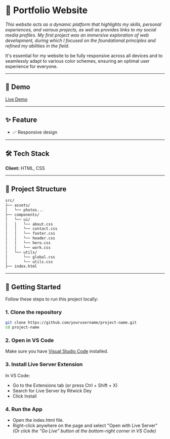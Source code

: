 # 🚀 Portfolio Website

_This website acts as a dynamic platform that highlights my skills, personal experiences, and various projects, as well as provides links to my social media profiles. My first project was an immersive exploration of web development, during which I focused on the foundational principles and refined my abilities in the field._

It's essential for my website to be fully responsive across all devices and to seamlessly adapt to various color schemes, ensuring an optimal user experience for everyone.

---

## 📸 Demo

[Live Demo](https://my-profile-azure-seven.vercel.app/)  

---

## ✨ Feature

- ✅ Responsive design

---

## 🛠 Tech Stack

**Client:** HTML, CSS  

---

## 📂 Project Structure

```bash
src/
├── assets/
│   └── photos...
├── components/
│   └── ui/
│   │   └── about.css
│   │   └── contact.css
│   │   └── footer.css
│   │   └── header.css
│   │   └── hero.css
│   │   └── work.css
│   └── utils/
│       └── global.css
│       └── utils.css 
├── index.html
```

---

## 🚀 Getting Started
Follow these steps to run this project locally:

### 1. Clone the repository
```bash
git clone https://github.com/yourusername/project-name.git
cd project-name
```

### 2. Open in VS Code
Make sure you have [Visual Studio Code](https://code.visualstudio.com/download) installed.

### 3. Install Live Server Extension
In VS Code:

- Go to the Extensions tab (or press Ctrl + Shift + X)
- Search for Live Server by Ritwick Dey
- Click Install

### 4. Run the App
   
- Open the index.html file.
- Right-click anywhere on the page and select "Open with Live Server"
  _(Or click the “Go Live” button at the bottom-right corner in VS Code)_
